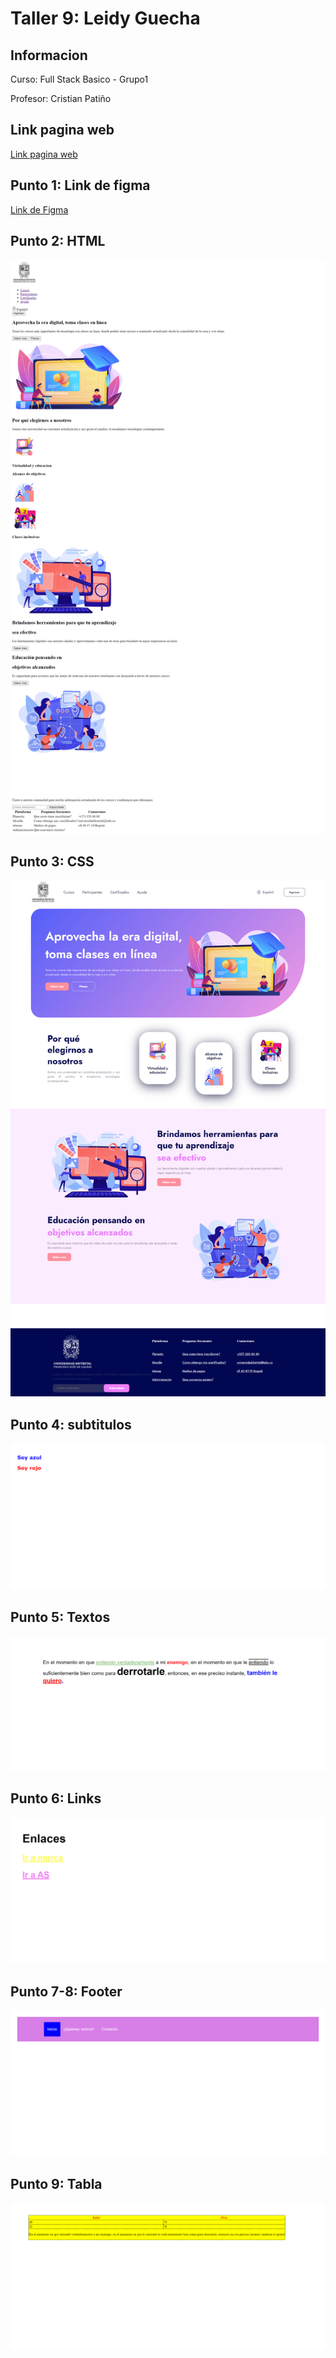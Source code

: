 <h1>Taller 9: Leidy Guecha</h1>
<h2>Informacion</h2>
<p>Curso: Full Stack Basico - Grupo1</p>
<p>Profesor: Cristian Patiño</p>

<h2>Link pagina web</h2>
<a href= "https://leidyguecha.github.io/taller_9_Full_Stack/" target="_blank" >Link pagina web </a>

<h2>Punto 1: Link de figma</h2>
<a href= "https://www.figma.com/file/XHcrXHWqzx2ezgBg59hnYH/Dise%C3%B1o-1?type=design&node-id=4%3A619&mode=design&t=goyp96k6q2L3jHoM-1" target="_blank">Link de Figma </a>

<h2>Punto 2: HTML</h2>
<img src="./Punto 1-3/Public/Imagenes/html.png" alt="html">

<h2>Punto 3: CSS</h2>
<img src="./Punto 1-3/Public/Imagenes/css.png" alt="css">

<h2>Punto 4: subtitulos </h2>
<img src= "./Public/Imagenes/punto 4.png" alt= "punto 4">

<h2>Punto 5: Textos</h2>
<img src= "./Public/Imagenes/punto 5.png" alt="punto 5">

<h2>Punto 6: Links </h2>
<img src="./Public/Imagenes/punto 6.png" alt="punto 6">

<h2>Punto 7-8: Footer</h2>
<img src= "./Public/Imagenes/punto 7.png" alt= "punto 7">

<h2>Punto 9: Tabla</h2>
<img src="./Public/Imagenes/punto 9.png" alt= "punto 9">

